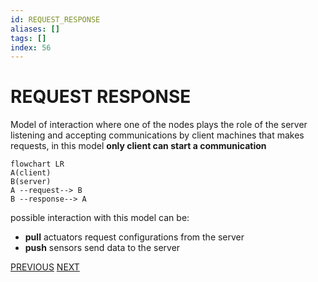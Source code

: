 ```yaml
---
id: REQUEST_RESPONSE
aliases: []
tags: []
index: 56
---
```


# REQUEST RESPONSE

Model of interaction where one of the nodes plays the role of the server listening and accepting communications by client machines that makes requests, in this model **only client can start a communication**

```mermaid
flowchart LR
A(client)
B(server)
A --request--> B
B --response--> A
```

possible interaction with this model can be:

- **pull** actuators request configurations from the server
- **push** sensors send data to the server

[PREVIOUS](pages/IoT/PUB_SUB_PROTOCOLS.md) [NEXT](mobile_systems/pages/IoT/REST.md)
